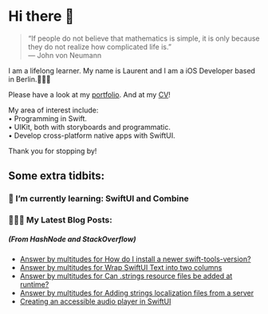 # Hi there 👋

> “If people do not believe that mathematics is simple, it is only because they do not realize how complicated life is.”   
― John von Neumann

 
I am a lifelong learner. My name is Laurent and I am a iOS Developer based in Berlin.👨🏻‍💻   

Please have a look at my [portfolio](https://github.com/multitudes/portfolio/blob/master/README.md). 
And at my [CV](https://multitudes.github.io/images/cv/cv-for-ios-nov2020.pdf)!

My area of interest include:  
• Programming in Swift.  
• UIKit, both with storyboards and programmatic.  
• Develop cross-platform native apps with SwiftUI.  

Thank you for stopping by!

## Some extra tidbits:

### 🌱 I’m currently learning: SwiftUI and Combine


###  👨🏻‍💻 My Latest Blog Posts:
##### (From HashNode and StackOverflow)
<!-- BLOG-POST-LIST:START -->
- [Answer by multitudes for How do I install a newer swift-tools-version?](https://stackoverflow.com/questions/63404251/how-do-i-install-a-newer-swift-tools-version/69932928#69932928)
- [Answer by multitudes for Wrap SwiftUI Text into two columns](https://stackoverflow.com/questions/67437725/wrap-swiftui-text-into-two-columns/69901892#69901892)
- [Answer by multitudes for Can .strings resource files be added at runtime?](https://stackoverflow.com/questions/6075158/can-strings-resource-files-be-added-at-runtime/69838036#69838036)
- [Answer by multitudes for Adding strings localization files from a server](https://stackoverflow.com/questions/7946686/adding-strings-localization-files-from-a-server/69809899#69809899)
- [Creating an accessible audio player in SwiftUI](https://laurentbrusa.hashnode.dev/creating-an-accessible-audio-player-in-swiftui)
<!-- BLOG-POST-LIST:END -->

<!--

<script type="text/javascript" src="https://cdnjs.buymeacoffee.com/1.0.0/button.prod.min.js" data-name="bmc-button" data-slug="multitudes" data-color="#FFDD00" data-emoji=""  data-font="Cookie" data-text="Buy me a coffee" data-outline-color="#000000" data-font-color="#000000" data-coffee-color="#ffffff" ></script>

If you can't get enough of me I collected some more links [here](https://linktr.ee/LaurentBrusa)!
**multitudes/multitudes** is a ✨ _special_ ✨ repository because its `README.md` (this file) appears on your GitHub profile.

Here are some ideas to get you started:

- 🔭 I’m currently working on ...
- 🌱 I’m currently learning ...
- 👯 I’m looking to collaborate on ...
- 🤔 I’m looking for help with ...
- 💬 Ask me about ...
- 📫 How to reach me: ...
- 😄 Pronouns: ...
- ⚡ Fun fact: ...

<p align="center">
  <img src="" width="400"  title="Laurent on the bicycle">
</p>
-->
